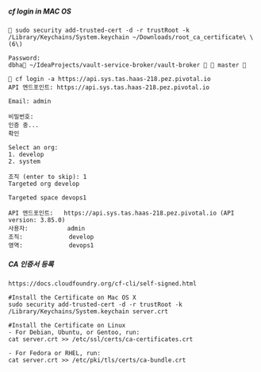 

##### cf login in MAC OS
     sudo security add-trusted-cert -d -r trustRoot -k /Library/Keychains/System.keychain ~/Downloads/root_ca_certificate\ \(6\)
    
    Password:
    dbha ~/IdeaProjects/vault-service-broker/vault-broker   master 

     cf login -a https://api.sys.tas.haas-218.pez.pivotal.io
    API 엔드포인트: https://api.sys.tas.haas-218.pez.pivotal.io
    
    Email: admin
    
    비밀번호:
    인증 중...
    확인
    
    Select an org:
    1. develop
    2. system
    
    조직 (enter to skip): 1
    Targeted org develop
    
    Targeted space devops1
       
    API 엔드포인트:   https://api.sys.tas.haas-218.pez.pivotal.io (API version: 3.85.0)
    사용자:           admin
    조직:             develop
    영역:             devops1
    
##### CA 인증서 등록

    https://docs.cloudfoundry.org/cf-cli/self-signed.html
    
    #Install the Certificate on Mac OS X
    sudo security add-trusted-cert -d -r trustRoot -k /Library/Keychains/System.keychain server.crt
    
    #Install the Certificate on Linux
    - For Debian, Ubuntu, or Gentoo, run:
    cat server.crt >> /etc/ssl/certs/ca-certificates.crt
    
    - For Fedora or RHEL, run:
    cat server.crt >> /etc/pki/tls/certs/ca-bundle.crt    